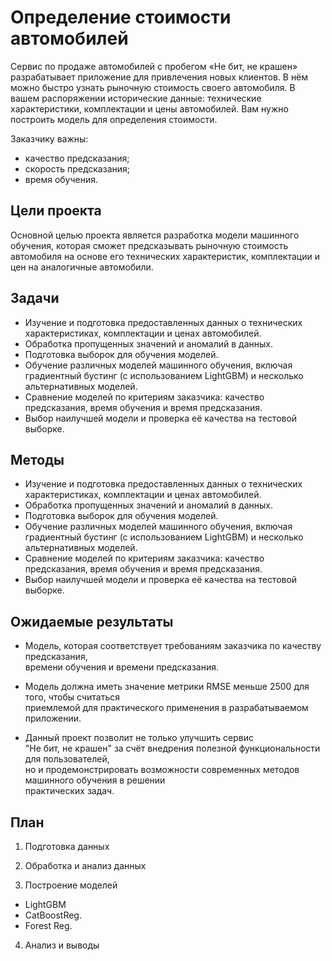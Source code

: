 # Определение стоимости автомобилей

Сервис по продаже автомобилей с пробегом «Не бит, не крашен» разрабатывает приложение для привлечения новых клиентов. 
В нём можно быстро узнать рыночную стоимость своего автомобиля. 
В вашем распоряжении исторические данные: технические характеристики, комплектации и цены автомобилей. 
Вам нужно построить модель для определения стоимости. 

Заказчику важны:

- качество предсказания;
- скорость предсказания;
- время обучения.

## Цели проекта
Основной целью проекта является разработка модели машинного обучения, которая сможет предсказывать рыночную стоимость автомобиля на основе его технических характеристик, комплектации и цен на аналогичные автомобили.

## Задачи

* Изучение и подготовка предоставленных данных о технических характеристиках, комплектации и ценах автомобилей.
* Обработка пропущенных значений и аномалий в данных.
* Подготовка выборок для обучения моделей.
* Обучение различных моделей машинного обучения, включая градиентный бустинг (с использованием LightGBM) и несколько альтернативных моделей.
* Сравнение моделей по критериям заказчика: качество предсказания, время обучения и время предсказания.
* Выбор наилучшей модели и проверка её качества на тестовой выборке.

## Методы

* Изучение и подготовка предоставленных данных о технических характеристиках, комплектации и ценах автомобилей.
* Обработка пропущенных значений и аномалий в данных.
* Подготовка выборок для обучения моделей.
* Обучение различных моделей машинного обучения, включая градиентный бустинг (с использованием LightGBM) и несколько альтернативных моделей.
* Сравнение моделей по критериям заказчика: качество предсказания, время обучения и время предсказания.
* Выбор наилучшей модели и проверка её качества на тестовой выборке.

## Ожидаемые результаты

* Модель, которая соответствует требованиям заказчика по качеству предсказания, \
времени обучения и времени предсказания. 
* Модель должна иметь значение метрики RMSE меньше 2500 для того, чтобы считаться \
приемлемой для практического применения в разрабатываемом приложении.

* Данный проект позволит не только улучшить сервис\
 "Не бит, не крашен" за счёт внедрения полезной функциональности для пользователей, \
 но и продемонстрировать возможности современных методов машинного обучения в решении \
 практических задач.
 
## План

1) Подготовка данных

2) Обработка и анализ данных

3) Построение моделей
  * LightGBM
  * CatBoostReg.
  * Forest Reg.
  
4) Анализ и выводы